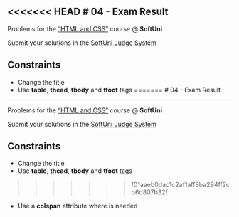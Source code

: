 <<<<<<< HEAD
﻿# 04 - Exam Result
------
Problems for the [“HTML and CSS”](#) course @ **SoftUni**

Submit your solutions in the [SoftUni Judge System](https://judge.softuni.bg/Contests/#!/List/ByCategory/165/HTML-and-CSS)

## Constraints
* Change the title
* Use **table**, **thead**, **tbody** and **tfoot** tags
=======
﻿# 04 - Exam Result
------
Problems for the [“HTML and CSS”](#) course @ **SoftUni**

Submit your solutions in the [SoftUni Judge System](https://judge.softuni.bg/Contests/#!/List/ByCategory/165/HTML-and-CSS)

## Constraints
* Change the title
* Use **table**, **thead**, **tbody** and **tfoot** tags
>>>>>>> f01aaeb0dac1c2af1aff8ba294ff2cb6d807b32f
* Use a **colspan** attribute where is needed